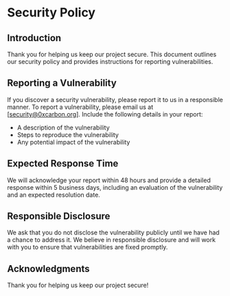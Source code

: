 # Security Policy

## Introduction
Thank you for helping us keep our project secure. This document outlines our security policy and provides instructions for reporting vulnerabilities.

## Reporting a Vulnerability
If you discover a security vulnerability, please report it to us in a responsible manner. To report a vulnerability, please email us at [security@0xcarbon.org]. Include the following details in your report:
- A description of the vulnerability
- Steps to reproduce the vulnerability
- Any potential impact of the vulnerability

## Expected Response Time
We will acknowledge your report within 48 hours and provide a detailed response within 5 business days, including an evaluation of the vulnerability and an expected resolution date.

## Responsible Disclosure
We ask that you do not disclose the vulnerability publicly until we have had a chance to address it. We believe in responsible disclosure and will work with you to ensure that vulnerabilities are fixed promptly.

## Acknowledgments
Thank you for helping us keep our project secure!